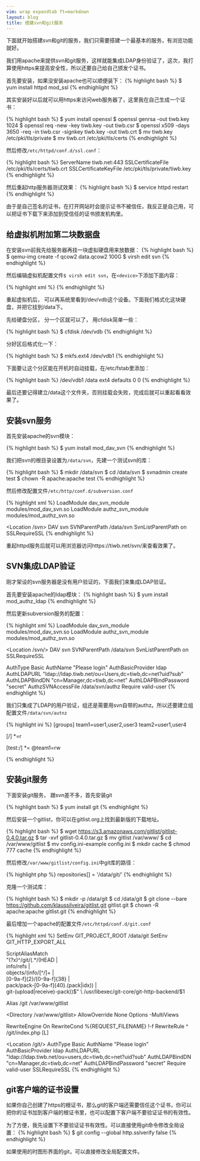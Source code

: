 ```yaml
---
vim: wrap expandtab ft=markdown
layout: blog
title: 搭建svn和git服务
---
```


下面就开始搭建svn和git的服务，我们只需要搭建一个最基本的服务，有浏览功能就好。

我们用apache来提供svn和git服务，这样就能集成LDAP身份验证了，这次，我打算使用https来提高安全性，所以还要自己给自己颁发个证书。

首先要安装，如果没安装apache也可以顺便装下：
{% highlight bash %}
$ yum install httpd mod_ssl
{% endhighlight %}

其实安装好以后就可以用https来访问web服务器了，这里我在自己生成一个证书：

{% highlight bash %}
$ yum install openssl
$ openssl genrsa -out tiwb.key 1024
$ openssl req -new -key tiwb.key -out tiwb.csr
$ openssl x509 -days 3650 -req -in tiwb.csr -signkey tiwb.key -out tiwb.crt
$ mv tiwb.key /etc/pki/tls/private
$ mv tiwb.crt /etc/pki/tls/certs
{% endhighlight %}

然后修改`/etc/httpd/conf.d/ssl.conf`：

{% highlight bash %}
ServerName tiwb.net:443
SSLCertificateFile /etc/pki/tls/certs/tiwb.crt
SSLCertificateKeyFile /etc/pki/tls/private/tiwb.key
{% endhighlight %}

然后重起http服务器测试效果：
{% highlight bash %}
$ service httpd restart
{% endhighlight %}

由于是自己签名的证书，在打开网站时会提示证书不被信任，我反正是自己用，可以把证书下载下来添加到受信任的证书颁发机构里。


## 给虚拟机附加第二块数据盘

在安装svn前我先给服务器再挂一块虚拟硬盘用来放数据：
{% highlight bash %}
$ qemu-img create -f qcow2 data.qcow2 100G
$ virsh edit svn
{% endhighlight %}

然后编辑虚拟机配置文件`$ virsh edit svn`，在`<device>`下添加下面内容：

{% highlight xml %}
<disk type='file' device='disk'>
  <driver name='qemu' type='qcow2' cache='none'/>
  <source file='/home/emu/data.qcow2'/>
  <target dev='vdb' bus='virtio'/>
</disk>
{% endhighlight %}

重起虚拟机后， 可以再系统里看到/dev/vdb这个设备。下面我们格式化这块硬盘，并把它挂到/data下。

先给硬盘分区， 分一个区就可以了， 用cfdisk简单一些：

{% highlight bash %}
$ cfdisk /dev/vdb
{% endhighlight %}

分好区后格式化一下：

{% highlight bash %}
$ mkfs.ext4 /dev/vdb1
{% endhighlight %}

下面要让这个分区能在开机时自动挂载，在/etc/fstab里添加：

{% highlight bash %}
/dev/vdb1     /data       ext4    defaults    0 0
{% endhighlight %}

最后还要记得建立/data这个文件夹，否则挂载会失败，完成后就可以重起看看效果了。


## 安装svn服务

首先安装apache的svn模块：

{% highlight bash %}
$ yum install mod_dav_svn
{% endhighlight %}

我们把svn的根目录设置为`/data/svn`，先建一个测试svn的库：

{% highlight bash %}
$ mkdir /data/svn
$ cd /data/svn
$ svnadmin create test
$ chown -R apache:apache test
{% endhighlight %}

然后修改配置文件`/etc/http/conf.d/subversion.conf`

{% highlight xml %}
LoadModule dav_svn_module     modules/mod_dav_svn.so
LoadModule authz_svn_module   modules/mod_authz_svn.so

<Location /svn>
  DAV svn
  SVNParentPath /data/svn
  SvnListParentPath on
  SSLRequireSSL
</Location>
{% endhighlight %}

重起httpd服务后就可以用浏览器访问https://tiwb.net/svn/来查看效果了。

## SVN集成LDAP验证

刚才架设的svn服务器是没有用户验证的，下面我们来集成LDAP验证。

首先要安装apache的ldap模块：
{% highlight bash %}
$ yum install mod_authz_ldap
{% endhighlight %}

然后更新subversion服务的配置：

{% highlight xml %}
LoadModule dav_svn_module     modules/mod_dav_svn.so
LoadModule authz_svn_module   modules/mod_authz_svn.so

<Location /svn/>
  DAV svn
  SVNParentPath /data/svn
  SvnListParentPath on
  SSLRequireSSL

  AuthType Basic
  AuthName "Please login"
  AuthBasicProvider ldap
  AuthLDAPURL "ldap://ldap.tiwb.net/ou=Users,dc=tiwb,dc=net?uid?sub"
  AuthLDAPBindDN "cn=Manager,dc=tiwb,dc=net"
  AuthLDAPBindPassword "secret"
  AuthzSVNAccessFile /data/svn/authz
  Require valid-user
</Location>
{% endhighlight %}

我们只集成了LDAP的用户验证，组还是需要用svn自带的authz。所以还要建立组配置文件`/data/svn/autnz`

{% highlight ini %}
[groups]
team1=user1,user2,user3
team2=user1,user4

[/]
*=r

[test:/]
*=
@team1=rw

{% endhighlight %}


## 安装git服务

下面安装git服务， 跟svn差不多，首先安装git

{% highlight bash %}
$ yum install git
{% endhighlight %}

然后安装一个gitlist，你可以在gitlist.org上找到最新版的下载地址。

{% highlight bash %}
$ wget https://s3.amazonaws.com/gitlist/gitlist-0.4.0.tar.gz
$ tar -xvf gitlist-0.4.0.tar.gz
$ mv gitlist /var/www/
$ cd /var/www/gitlist
$ mv config.ini-example config.ini
$ mkdir cache
$ chmod 777 cache
{% endhighlight %}

然后修改`/var/www/gitlist/config.ini`中git库的路径：

{% highlight php %}
repositories[] = '/data/git/'
{% endhighlight %}

克隆一个测试库：

{% highlight bash %}
$ mkdir -p /data/git
$ cd /data/git
$ git clone --bare https://github.com/klaussilveira/gitlist.git gitlist.git
$ chown -R apache:apache gitlist.git
{% endhighlight %}

最后增加一个apache的配置文件`/etc/httpd/conf.d/git.conf`

{% highlight xml %}
SetEnv GIT_PROJECT_ROOT /data/git
SetEnv GIT_HTTP_EXPORT_ALL

ScriptAliasMatch \
  "(?x)^/git/(.*/(HEAD | \
                  info/refs | \
                  objects/(info/[^/]+ | \
                      [0-9a-f]{2}/[0-9a-f]{38} | \
                      pack/pack-[0-9a-f]{40}\.(pack|idx)) | \
                  git-(upload|receive)-pack))$" \
  /usr/libexec/git-core/git-http-backend/$1

Alias /git /var/www/gitlist

<Directory /var/www/gitlist>
  AllowOverride None
  Options -MultiViews

  RewriteEngine On
  RewriteCond %{REQUEST_FILENAME} !-f
  RewriteRule ^ /git/index.php [L]
</Directory>

<Location /git/>
  AuthType Basic
  AuthName "Please login"
  AuthBasicProvider ldap
  AuthLDAPURL "ldap://ldap.tiwb.net/ou=users,dc=tiwb,dc=net?uid?sub"
  AuthLDAPBindDN "cn=Manager,dc=tiwb,dc=net"
  AuthLDAPBindPassword "secret"
  Require valid-user
  SSLRequireSSL
</Location>
{% endhighlight %}

## git客户端的证书设置

如果你自己创建了https的根证书，那么git的客户端还需要信任这个证书，你可以把你的证书加到客户端的根证书里，也可以配置下客户端不要验证证书的有效性。

为了方便，我先设置下不要验证证书有效性。可以直接使用git命令修改全局设置：
{% highlight bash %}
$ git config --global http.sslverify false
{% endhighlight %}

如果使用的时图形界面的git，可以直接修改全局配置文件。
